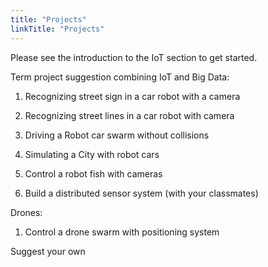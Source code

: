 ```yaml
---
title: "Projects"
linkTitle: "Projects"
---
```


Please see the introduction to the IoT section to get started.

Term project suggestion combining IoT and Big Data:

1.  Recognizing street sign in a car robot with a camera

2.  Recognizing street lines in a car robot with camera

3.  Driving a Robot car swarm without collisions

4.  Simulating a City with robot cars

5.  Control a robot fish with cameras

6.  Build a distributed sensor system (with your classmates)

Drones:

1.  Control a drone swarm with positioning system

Suggest your own
